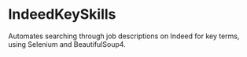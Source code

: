 # IndeedKeySkills
Automates searching through job descriptions on Indeed for key terms, using Selenium and BeautifulSoup4.
